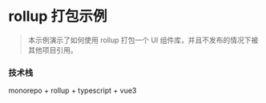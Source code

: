 # rollup 打包示例

> 本示例演示了如何使用 rollup 打包一个 UI 组件库，并且不发布的情况下被其他项目引用。

### 技术栈

monorepo + rollup + typescript + vue3
